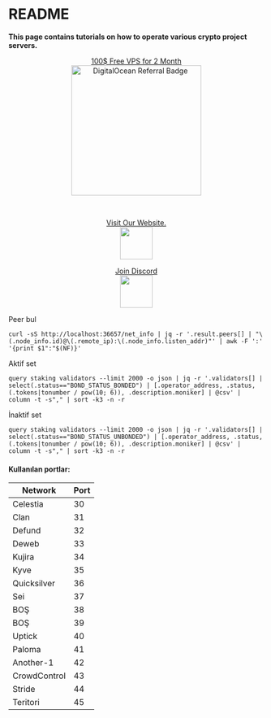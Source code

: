 # README
**This page contains tutorials on how to operate various crypto project servers.** 


[<p align="center">100$ Free VPS for 2 Month \
  <img src="https://web-platforms.sfo2.cdn.digitaloceanspaces.com/WWW/Badge%201.svg" width="256" alt="DigitalOcean Referral Badge" data-size="line"></p>](https://www.digitalocean.com/?refcode=410c988c8b3e\&utm\_campaign=Referral\_Invite\&utm\_medium=Referral\_Program\&utm\_source=badge) 

\
[<p align="center">Visit Our Website. \
  <img src="https://raw.githubusercontent.com/Nodeist/Testnet_Kurulumlar/main/logo.png" width="64" alt="" data-size="line">](https://nodeist.net/)

[<p align="center">Join Discord \
  <img src="https://cdn.logojoy.com/wp-content/uploads/20210422095037/discord-mascot.png" width="64" alt="" data-size="line">](https://discord.gg/ypx7mJ6Zzb)



Peer bul

```
curl -sS http://localhost:36657/net_info | jq -r '.result.peers[] | "\(.node_info.id)@\(.remote_ip):\(.node_info.listen_addr)"' | awk -F ':' '{print $1":"$(NF)}'
```

Aktif set

```
query staking validators --limit 2000 -o json | jq -r '.validators[] | select(.status=="BOND_STATUS_BONDED") | [.operator_address, .status, (.tokens|tonumber / pow(10; 6)), .description.moniker] | @csv' | column -t -s"," | sort -k3 -n -r
```

İnaktif set

```
query staking validators --limit 2000 -o json | jq -r '.validators[] | select(.status=="BOND_STATUS_UNBONDED") | [.operator_address, .status, (.tokens|tonumber / pow(10; 6)), .description.moniker] | @csv' | column -t -s"," | sort -k3 -n -r
```

#### Kullanılan portlar:

| Network      | Port |
| ------------ | ---- |
| Celestia     | 30   |
| Clan         | 31   |
| Defund       | 32   |
| Deweb        | 33   |
| Kujira       | 34   |
| Kyve         | 35   |
| Quicksilver  | 36   |
| Sei          | 37   |
| BOŞ          | 38   |
| BOŞ          | 39   |
| Uptick       | 40   |
| Paloma       | 41   |
| Another-1    | 42   |
| CrowdControl | 43   |
| Stride       | 44   |
| Teritori     | 45   |
